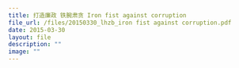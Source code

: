 ```yaml
---
title: 打造廉政 铁腕肃贪 Iron fist against corruption
file_url: /files/20150330_lhzb_iron fist against corruption.pdf
date: 2015-03-30
layout: file
description: ""
image: ""
---
```

